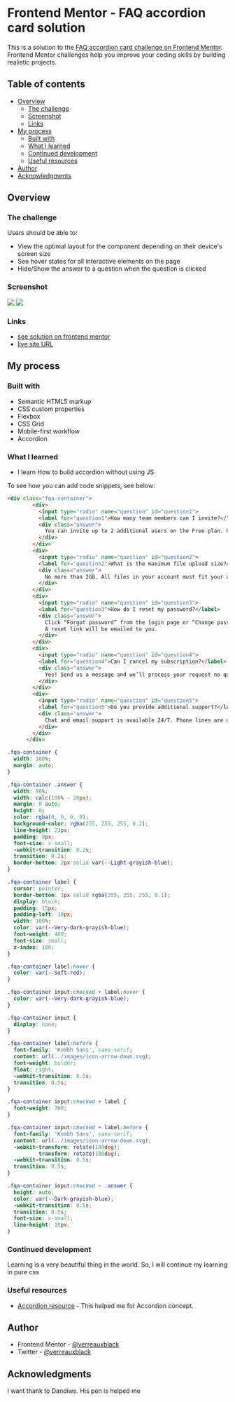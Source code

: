 # Frontend Mentor - FAQ accordion card solution

This is a solution to the [FAQ accordion card challenge on Frontend Mentor](https://www.frontendmentor.io/challenges/faq-accordion-card-XlyjD0Oam). Frontend Mentor challenges help you improve your coding skills by building realistic projects. 

## Table of contents

- [Overview](#overview)
  - [The challenge](#the-challenge)
  - [Screenshot](#screenshot)
  - [Links](#links)
- [My process](#my-process)
  - [Built with](#built-with)
  - [What I learned](#what-i-learned)
  - [Continued development](#continued-development)
  - [Useful resources](#useful-resources)
- [Author](#author)
- [Acknowledgments](#acknowledgments)

## Overview

### The challenge

Users should be able to:

- View the optimal layout for the component depending on their device's screen size
- See hover states for all interactive elements on the page
- Hide/Show the answer to a question when the question is clicked

### Screenshot

![](./images/screenshot/desktop_preview.png)
![](./images/screenshot/mobile_preview.png)

### Links

- [see solution on frontend mentor](https://www.frontendmentor.io/solutions/faq-accordion-card-without-using-js-jlPXQFMeh)
- [live site URL](https://verreauxblack.github.io/frontendmentor-challenge/2-Fqa-accordion-card/)

## My process

### Built with

- Semantic HTML5 markup
- CSS custom properties
- Flexbox
- CSS Grid
- Mobile-first workflow
- Accordion

### What I learned

- I learn How to build accordion without using JS

To see how you can add code snippets, see below:

```html
<div class="fqa-container">
        <div>
          <input type="radio" name="question" id="question1">
          <label for="question1">How many team members can I invite?</label>
          <div class="answer">
            You can invite up to 2 additional users on the Free plan. here is no limit on team members for the Premium plan.
          </div>
        </div>
        <div>
          <input type="radio" name="question" id="question2">
          <label for="question2">What is the maximum file upload size?</label>
          <div class="answer">
            No more than 2GB. All files in your account must fit your allotted storage space.
          </div>
        </div>
        <div>
          <input type="radio" name="question" id="question3">
          <label for="question3">How do I reset my password?</label>
          <div class="answer">
            Click “Forgot password” from the login page or “Change password” from your profile page.
            A reset link will be emailed to you.
          </div>
        </div>
        <div>
          <input type="radio" name="question" id="question4">
          <label for="question4">Can I cancel my subscription?</label>
          <div class="answer">
            Yes! Send us a message and we’ll process your request no questions asked.
          </div>
        </div>
        <div>
          <input type="radio" name="question" id="question5">
          <label for="question5">Do you provide additional support?</label>
          <div class="answer">
            Chat and email support is available 24/7. Phone lines are open during normal business hours.
          </div>
        </div>
      </div>
```
```css
.fqa-container {
  width: 100%;
  margin: auto;
}

.fqa-container .answer {
  width: 98%;
  width: calc(100% - 20px);
  margin: 0 auto;
  height: 0;
  color: rgba(0, 0, 0, 0);
  background-color: rgba(255, 255, 255, 0.2);
  line-height: 23px;
  padding: 0px;
  font-size: x-small;
  -webkit-transition: 0.2s;
  transition: 0.2s;
  border-bottom: 2px solid var(--Light-grayish-blue);
}

.fqa-container label {
  cursor: pointer;
  border-bottom: 1px solid rgba(255, 255, 255, 0.1);
  display: block;
  padding: 15px;
  padding-left: 10px;
  width: 100%;
  color: var(--Very-dark-grayish-blue);
  font-weight: 400;
  font-size: small;
  z-index: 100;
}

.fqa-container label:hover {
  color: var(--Soft-red);
}

.fqa-container input:checked + label:hover {
  color: var(--Very-dark-grayish-blue);
}

.fqa-container input {
  display: none;
}

.fqa-container label:before {
  font-family: 'Kumbh Sans', sans-serif;
  content: url(../images/icon-arrow-down.svg);
  font-weight: bolder;
  float: right;
  -webkit-transition: 0.5s;
  transition: 0.5s;
}

.fqa-container input:checked + label {
  font-weight: 700;
}

.fqa-container input:checked + label:before {
  font-family: 'Kumbh Sans', sans-serif;
  content: url(../images/icon-arrow-down.svg);
  -webkit-transform: rotate(180deg);
          transform: rotate(180deg);
  -webkit-transition: 0.5s;
  transition: 0.5s;
}

.fqa-container input:checked ~ .answer {
  height: auto;
  color: var(--Dark-grayish-blue);
  -webkit-transition: 0.5s;
  transition: 0.5s;
  font-size: x-small;
  line-height: 18px;
}

```

### Continued development

Learning is a very beautiful thing in the world. So, I will continue my learning in pure css

### Useful resources

- [Accordion resource](https://codepen.io/dandiws/pen/qqyeed) - This helped me for Accordion concept.

## Author

- Frontend Mentor - [@verreauxblack](https://www.frontendmentor.io/profile/verreauxblack)
- Twitter - [@verreauxblack](https://www.twitter.com/verreauxblack)

## Acknowledgments

I want thank to Dandiws. His pen is helped me 
